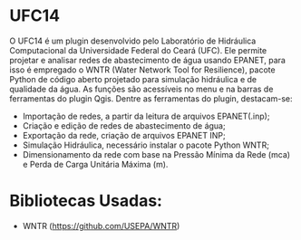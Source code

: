 # UFC14
O UFC14 é um plugin desenvolvido pelo Laboratório de Hidráulica Computacional da Universidade Federal do Ceará (UFC). Ele permite projetar e analisar redes de abastecimento de água usando EPANET, para isso é empregado o WNTR (Water Network Tool for Resilience), pacote Python de código aberto projetado para simulação hidráulica e de qualidade da água. As funções são acessíveis no menu e na barras de ferramentas do plugin Qgis. Dentre as ferramentas do plugin, destacam-se:
 - Importação de redes, a partir da leitura de arquivos EPANET(.inp); 
 - Criação e edição de redes de abastecimento de água; 
 - Exportação da rede, criação de arquivos EPANET INP; 
 - Simulação Hidráulica, necessário instalar o pacote Python WNTR; 
 - Dimensionamento da rede com base na Pressão Mínima da Rede (mca) e Perda de Carga Unitária Máxima (m).
 
 # Bibliotecas Usadas:
 - WNTR (https://github.com/USEPA/WNTR)
